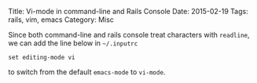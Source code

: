 Title: Vi-mode in command-line and Rails Console
Date: 2015-02-19
Tags: rails, vim, emacs
Category: Misc


Since both command-line and rails console treat characters with `readline`,
we can add the line below in `~/.inputrc`
```
set editing-mode vi
```
to switch from the default `emacs-mode` to `vi-mode`.
